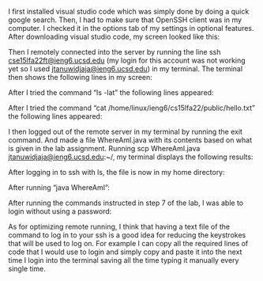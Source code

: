 I first installed visual studio code which was simply done by doing a quick google search. Then, I had to make sure that OpenSSH client was in my computer. I checked it in the options tab of my settings in optional features. After downloading visual studio code, my screen looked like this:
 

Then I remotely connected into the server by running the line ssh cse15lfa22ft@ieng6.ucsd.edu (my login for this account was not working yet so I used jtanuwidjaja@ieng6.ucsd.edu) in my terminal. The terminal then shows the following lines in my screen:
 




After I tried the command “ls -lat” the following lines appeared:
 
After I tried the command “cat /home/linux/ieng6/cs15lfa22/public/hello.txt” the following lines appeared:
 
I then logged out of the remote server in my terminal by running the exit command. And made a file WhereAmI.java with its contents based on what is given in the lab assignment. Running scp WhereAmI.java jtanuwidjaja@ieng6.ucsd.edu:~/, my terminal displays the following results:
 
After logging in to ssh with ls, the file is now in my home directory:
 
After running “java WhereAmI”:
 

After running the commands instructed in step 7 of the lab, I was able to login without using a password:
 
As for optimizing remote running, I think that having a text file of the command to log in to your ssh is a good idea for reducing the keystrokes that will be used to log on. For example I can copy all the required lines of code that I would use to login and simply copy and paste it into the next time I login into the terminal saving all the time typing it manually every single time.

